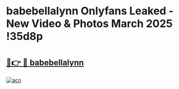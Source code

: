 # babebellalynn Onlyfans Leaked - New Video & Photos March 2025 !35d8p

# <h2><a href="https://utl3hg.iuczelnia.edu.pl?title=babebellalynn&ref=35d8p">🔗👉 🔴 babebellalynn</a></h2>

[![acn](https://github.com/user-attachments/assets/0f9c940e-d8b0-45ae-aac7-cd30a18b3e1c)](https://utl3hg.iuczelnia.edu.pl?title=babebellalynn&ref=35d8p)

